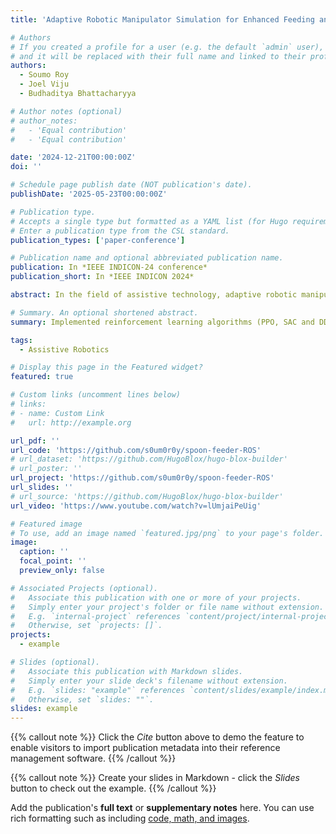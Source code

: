 ```yaml
---
title: 'Adaptive Robotic Manipulator Simulation for Enhanced Feeding and Drinking Assistance'

# Authors
# If you created a profile for a user (e.g. the default `admin` user), write the username (folder name) here
# and it will be replaced with their full name and linked to their profile.
authors:
  - Soumo Roy
  - Joel Viju
  - Budhaditya Bhattacharyya

# Author notes (optional)
# author_notes:
#   - 'Equal contribution'
#   - 'Equal contribution'

date: '2024-12-21T00:00:00Z'
doi: ''

# Schedule page publish date (NOT publication's date).
publishDate: '2025-05-23T00:00:00Z'

# Publication type.
# Accepts a single type but formatted as a YAML list (for Hugo requirements).
# Enter a publication type from the CSL standard.
publication_types: ['paper-conference']

# Publication name and optional abbreviated publication name.
publication: In *IEEE INDICON-24 conference*
publication_short: In *IEEE INDICON 2024*

abstract: In the field of assistive technology, adaptive robotic manipulators offer a promising avenue for improving the standard of living for those who have impairments. This paper detailsa simulation study of an advanced robotic manipulator developed for feeding and drinking assistance. The simulation features a detailed model of three robotic arm outfitted with a specialized gripper and a spoon-like attachment, showcasing the robot’scapacity to adjust to various user requirements and environmental conditions. Key innovations include the robot’s real-time adaptation to user-specific feeding angles, precise control of liquid dispensing for drinking, and the creation of intuitive human-robot interaction protocols using reinforcement learning. The system’s performance is assessed within a simulated environment that includes a human model interacting with the robot at a dining setup, showing the robot’s ability to execute assistive actions with high precision and safety. Preliminary findings suggest that these robotic systems have significant potential to offer reliable and autonomous assistance, thereby enhancing independence and alleviating caregiver workload.

# Summary. An optional shortened abstract.
summary: Implemented reinforcement learning algorithms (PPO, SAC and DDPG) across different manipulators simulating feeding and drinking tasks on OpenAI gym, which was published in IEEE INDICON-24 conference

tags:
  - Assistive Robotics

# Display this page in the Featured widget?
featured: true

# Custom links (uncomment lines below)
# links:
# - name: Custom Link
#   url: http://example.org

url_pdf: ''
url_code: 'https://github.com/s0um0r0y/spoon-feeder-ROS'
# url_dataset: 'https://github.com/HugoBlox/hugo-blox-builder'
# url_poster: ''
url_project: 'https://github.com/s0um0r0y/spoon-feeder-ROS'
url_slides: ''
# url_source: 'https://github.com/HugoBlox/hugo-blox-builder'
url_video: 'https://www.youtube.com/watch?v=lUmjaiPeUig'

# Featured image
# To use, add an image named `featured.jpg/png` to your page's folder.
image:
  caption: ''
  focal_point: ''
  preview_only: false

# Associated Projects (optional).
#   Associate this publication with one or more of your projects.
#   Simply enter your project's folder or file name without extension.
#   E.g. `internal-project` references `content/project/internal-project/index.md`.
#   Otherwise, set `projects: []`.
projects:
  - example

# Slides (optional).
#   Associate this publication with Markdown slides.
#   Simply enter your slide deck's filename without extension.
#   E.g. `slides: "example"` references `content/slides/example/index.md`.
#   Otherwise, set `slides: ""`.
slides: example
---
```


{{% callout note %}}
Click the _Cite_ button above to demo the feature to enable visitors to import publication metadata into their reference management software.
{{% /callout %}}

{{% callout note %}}
Create your slides in Markdown - click the _Slides_ button to check out the example.
{{% /callout %}}

Add the publication's **full text** or **supplementary notes** here. You can use rich formatting such as including [code, math, and images](https://docs.hugoblox.com/content/writing-markdown-latex/).

